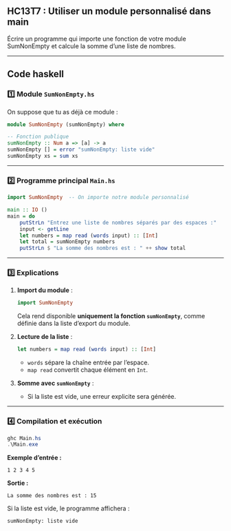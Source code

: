 ## HC13T7 : Utiliser un module personnalisé dans main

Écrire un programme qui importe une fonction de votre module SumNonEmpty et calcule la somme d’une liste de nombres.

---
## Code haskell

### 1️⃣ Module `SumNonEmpty.hs`

On suppose que tu as déjà ce module :

```haskell
module SumNonEmpty (sumNonEmpty) where

-- Fonction publique
sumNonEmpty :: Num a => [a] -> a
sumNonEmpty [] = error "sumNonEmpty: liste vide"
sumNonEmpty xs = sum xs
```

---

### 2️⃣ Programme principal `Main.hs`

```haskell
import SumNonEmpty  -- On importe notre module personnalisé

main :: IO ()
main = do
    putStrLn "Entrez une liste de nombres séparés par des espaces :"
    input <- getLine
    let numbers = map read (words input) :: [Int]
    let total = sumNonEmpty numbers
    putStrLn $ "La somme des nombres est : " ++ show total
```

---

### 3️⃣ Explications

1. **Import du module** :

   ```haskell
   import SumNonEmpty
   ```

   Cela rend disponible **uniquement la fonction `sumNonEmpty`**, comme définie dans la liste d’export du module.

2. **Lecture de la liste** :

   ```haskell
   let numbers = map read (words input) :: [Int]
   ```

   * `words` sépare la chaîne entrée par l’espace.
   * `map read` convertit chaque élément en `Int`.

3. **Somme avec `sumNonEmpty`** :

   * Si la liste est vide, une erreur explicite sera générée.

---

### 4️⃣ Compilation et exécution

```powershell
ghc Main.hs
.\Main.exe
```

**Exemple d’entrée :**

```
1 2 3 4 5
```

**Sortie :**

```
La somme des nombres est : 15
```

Si la liste est vide, le programme affichera :

```
sumNonEmpty: liste vide
```
